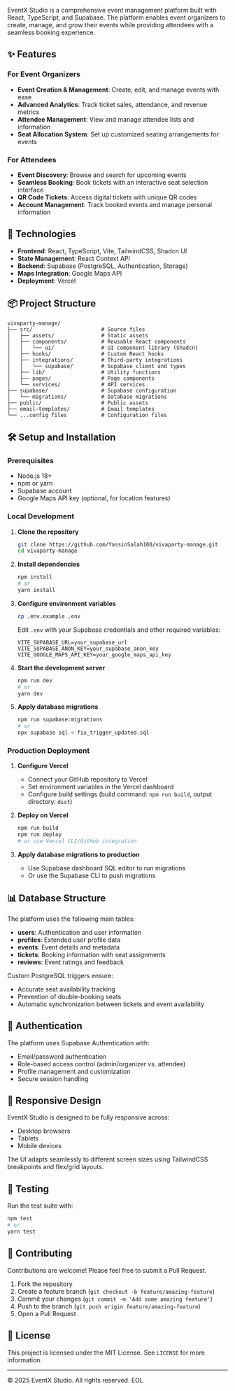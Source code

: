 
EventX Studio is a comprehensive event management platform built with React, TypeScript, and Supabase. The platform enables event organizers to create, manage, and grow their events while providing attendees with a seamless booking experience.

## ✨ Features

### For Event Organizers
- **Event Creation & Management**: Create, edit, and manage events with ease
- **Advanced Analytics**: Track ticket sales, attendance, and revenue metrics
- **Attendee Management**: View and manage attendee lists and information
- **Seat Allocation System**: Set up customized seating arrangements for events

### For Attendees
- **Event Discovery**: Browse and search for upcoming events
- **Seamless Booking**: Book tickets with an interactive seat selection interface
- **QR Code Tickets**: Access digital tickets with unique QR codes
- **Account Management**: Track booked events and manage personal information

## 🚀 Technologies

- **Frontend**: React, TypeScript, Vite, TailwindCSS, Shadcn UI
- **State Management**: React Context API
- **Backend**: Supabase (PostgreSQL, Authentication, Storage)
- **Maps Integration**: Google Maps API
- **Deployment**: Vercel

## 📦 Project Structure

```
vivaparty-manage/
├── src/                      # Source files
│   ├── assets/               # Static assets
│   ├── components/           # Reusable React components
│   │   └── ui/               # UI component library (Shadcn)
│   ├── hooks/                # Custom React hooks
│   ├── integrations/         # Third-party integrations
│   │   └── supabase/         # Supabase client and types
│   ├── lib/                  # Utility functions
│   ├── pages/                # Page components
│   └── services/             # API services
├── supabase/                 # Supabase configuration
│   └── migrations/           # Database migrations
├── public/                   # Public assets
├── email-templates/          # Email templates
└── ...config files           # Configuration files
```

## 🛠️ Setup and Installation

### Prerequisites

- Node.js 18+ 
- npm or yarn
- Supabase account
- Google Maps API key (optional, for location features)

### Local Development

1. **Clone the repository**
   ```bash
   git clone https://github.com/YassinSalah100/vivaparty-manage.git
   cd vivaparty-manage
   ```

2. **Install dependencies**
   ```bash
   npm install
   # or
   yarn install
   ```

3. **Configure environment variables**
   ```bash
   cp .env.example .env
   ```
   
   Edit `.env` with your Supabase credentials and other required variables:
   ```
   VITE_SUPABASE_URL=your_supabase_url
   VITE_SUPABASE_ANON_KEY=your_supabase_anon_key
   VITE_GOOGLE_MAPS_API_KEY=your_google_maps_api_key
   ```

4. **Start the development server**
   ```bash
   npm run dev
   # or
   yarn dev
   ```

5. **Apply database migrations**
   ```bash
   npm run supabase:migrations
   # or
   npx supabase sql < fix_trigger_updated.sql
   ```

### Production Deployment

1. **Configure Vercel**
   - Connect your GitHub repository to Vercel
   - Set environment variables in the Vercel dashboard
   - Configure build settings (build command: `npm run build`, output directory: `dist`)

2. **Deploy on Vercel**
   ```bash
   npm run build
   npm run deploy
   # or use Vercel CLI/GitHub integration
   ```

3. **Apply database migrations to production**
   - Use Supabase dashboard SQL editor to run migrations
   - Or use the Supabase CLI to push migrations

## 📊 Database Structure

The platform uses the following main tables:

- **users**: Authentication and user information
- **profiles**: Extended user profile data
- **events**: Event details and metadata
- **tickets**: Booking information with seat assignments
- **reviews**: Event ratings and feedback

Custom PostgreSQL triggers ensure:
- Accurate seat availability tracking
- Prevention of double-booking seats
- Automatic synchronization between tickets and event availability

## 🔐 Authentication

The platform uses Supabase Authentication with:
- Email/password authentication
- Role-based access control (admin/organizer vs. attendee)
- Profile management and customization
- Secure session handling

## 📱 Responsive Design

EventX Studio is designed to be fully responsive across:
- Desktop browsers
- Tablets
- Mobile devices

The UI adapts seamlessly to different screen sizes using TailwindCSS breakpoints and flex/grid layouts.

## 🧪 Testing

Run the test suite with:
```bash
npm test
# or
yarn test
```

## 🤝 Contributing

Contributions are welcome! Please feel free to submit a Pull Request.

1. Fork the repository
2. Create a feature branch (`git checkout -b feature/amazing-feature`)
3. Commit your changes (`git commit -m 'Add some amazing feature'`)
4. Push to the branch (`git push origin feature/amazing-feature`)
5. Open a Pull Request

## 📝 License

This project is licensed under the MIT License. See `LICENSE` for more information.

---

© 2025 EventX Studio. All rights reserved.
EOL